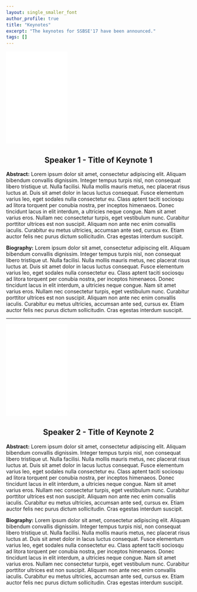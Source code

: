 ```yaml
---
layout: single_smaller_font
author_profile: true
title: "Keynotes"
excerpt: "The keynotes for SSBSE'17 have been announced."
tags: []
---
```


<link rel="stylesheet" href="../css/keynotes.css">

<img src="../images/blank_photo.jpg" class="keynote_photo">

<center><h2>Speaker 1 - Title of Keynote 1</h2></center>

<b>Abstract:</b> Lorem ipsum dolor sit amet, consectetur adipiscing elit. Aliquam bibendum convallis dignissim. Integer tempus turpis nisl, non consequat libero tristique ut. Nulla facilisi. Nulla mollis mauris metus, nec placerat risus luctus at. Duis sit amet dolor in lacus luctus consequat. Fusce elementum varius leo, eget sodales nulla consectetur eu. Class aptent taciti sociosqu ad litora torquent per conubia nostra, per inceptos himenaeos. Donec tincidunt lacus in elit interdum, a ultricies neque congue. Nam sit amet varius eros. Nullam nec consectetur turpis, eget vestibulum nunc. Curabitur porttitor ultrices est non suscipit. Aliquam non ante nec enim convallis iaculis. Curabitur eu metus ultricies, accumsan ante sed, cursus ex. Etiam auctor felis nec purus dictum sollicitudin. Cras egestas interdum suscipit. 

<b>Biography:</b> Lorem ipsum dolor sit amet, consectetur adipiscing elit. Aliquam bibendum convallis dignissim. Integer tempus turpis nisl, non consequat libero tristique ut. Nulla facilisi. Nulla mollis mauris metus, nec placerat risus luctus at. Duis sit amet dolor in lacus luctus consequat. Fusce elementum varius leo, eget sodales nulla consectetur eu. Class aptent taciti sociosqu ad litora torquent per conubia nostra, per inceptos himenaeos. Donec tincidunt lacus in elit interdum, a ultricies neque congue. Nam sit amet varius eros. Nullam nec consectetur turpis, eget vestibulum nunc. Curabitur porttitor ultrices est non suscipit. Aliquam non ante nec enim convallis iaculis. Curabitur eu metus ultricies, accumsan ante sed, cursus ex. Etiam auctor felis nec purus dictum sollicitudin. Cras egestas interdum suscipit. 

---

<img src="../images/blank_photo.jpg" class="keynote_photo">

<center><h2>Speaker 2 - Title of Keynote 2</h2></center>

<b>Abstract:</b> Lorem ipsum dolor sit amet, consectetur adipiscing elit. Aliquam bibendum convallis dignissim. Integer tempus turpis nisl, non consequat libero tristique ut. Nulla facilisi. Nulla mollis mauris metus, nec placerat risus luctus at. Duis sit amet dolor in lacus luctus consequat. Fusce elementum varius leo, eget sodales nulla consectetur eu. Class aptent taciti sociosqu ad litora torquent per conubia nostra, per inceptos himenaeos. Donec tincidunt lacus in elit interdum, a ultricies neque congue. Nam sit amet varius eros. Nullam nec consectetur turpis, eget vestibulum nunc. Curabitur porttitor ultrices est non suscipit. Aliquam non ante nec enim convallis iaculis. Curabitur eu metus ultricies, accumsan ante sed, cursus ex. Etiam auctor felis nec purus dictum sollicitudin. Cras egestas interdum suscipit. 

<b>Biography:</b> Lorem ipsum dolor sit amet, consectetur adipiscing elit. Aliquam bibendum convallis dignissim. Integer tempus turpis nisl, non consequat libero tristique ut. Nulla facilisi. Nulla mollis mauris metus, nec placerat risus luctus at. Duis sit amet dolor in lacus luctus consequat. Fusce elementum varius leo, eget sodales nulla consectetur eu. Class aptent taciti sociosqu ad litora torquent per conubia nostra, per inceptos himenaeos. Donec tincidunt lacus in elit interdum, a ultricies neque congue. Nam sit amet varius eros. Nullam nec consectetur turpis, eget vestibulum nunc. Curabitur porttitor ultrices est non suscipit. Aliquam non ante nec enim convallis iaculis. Curabitur eu metus ultricies, accumsan ante sed, cursus ex. Etiam auctor felis nec purus dictum sollicitudin. Cras egestas interdum suscipit. 
